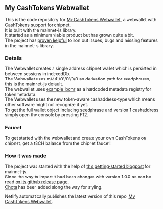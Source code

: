 ## My CashTokens Webwallet

This is the code repository for [My CashTokens Webwallet](https://my-cashtokens-webwallet.netlify.app/), a webwallet with CashTokens support for chipnet. <br>
It is built with the [mainnet-js](https://mainnet.cash/) library. <br>
It started as a minimum viable product but has grown quite a bit. <br>
The project has [proven helpful](https://gist.github.com/mainnet-pat/95df7e844987af8ca4bebbff90f1f625) to iron out issues, bugs and missing features in the mainnet-js library.

### Details

The Webwallet creates a single address chipnet wallet which is persisted in between sessions in indexedDb. <br>
The Webwallet uses m/44'/0'/0'/0/0 as derivation path for seedphrases, this is the mainnet-js default. <br>
The webwallet uses [example_bcmr](https://github.com/mr-zwets/example_bcmr) as a hardcoded metadata registry for tokenmetadata. <br>
The Webwallet uses the new token-aware cashaddress-type which means other software might not recognize it yet. <br>
To get the full wallet object including seedphrase and version 1 cashaddress simply open the console by pressing F12.

### Faucet

To get started with the webwallet and create your own CashTokens on chipnet, get a tBCH balance from the [chipnet faucet](https://tbch.googol.cash/)! <br>


### How it was made

The project was started with the help of [this getting-started blogpost](https://read.cash/@pat/mainnetcash-getting-started-a75b2fc6) for mainnet-js. <br>
Since the way to import it had been changes with version 1.0.0 as can be read [on its github release page](https://github.com/mainnet-cash/mainnet-js/releases/tag/1.0.0). <br>
[Chota](https://jenil.github.io/chota/) has been added along the way for styling.

Netlify automatically publishes the latest version of this repo: [My CashTokens Webwallet](https://my-cashtokens-webwallet.netlify.app/).
